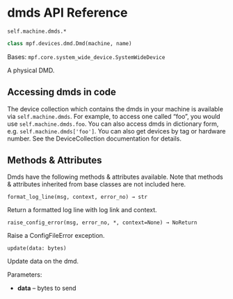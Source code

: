 # dmds API Reference

`self.machine.dmds.*`

``` python
class mpf.devices.dmd.Dmd(machine, name)
```

Bases: `mpf.core.system_wide_device.SystemWideDevice`

A physical DMD.

## Accessing dmds in code

The device collection which contains the dmds in your machine is available via `self.machine.dmds`. For example, to access one called “foo”, you would use `self.machine.dmds.foo`. You can also access dmds in dictionary form, e.g. `self.machine.dmds['foo']`. You can also get devices by tag or hardware number. See the DeviceCollection documentation for details.

## Methods & Attributes

Dmds have the following methods & attributes available. Note that methods & attributes inherited from base classes are not included here.

`format_log_line(msg, context, error_no) → str`

Return a formatted log line with log link and context.

`raise_config_error(msg, error_no, *, context=None) → NoReturn`

Raise a ConfigFileError exception.

`update(data: bytes)`

Update data on the dmd.

Parameters:

* **data** – bytes to send
